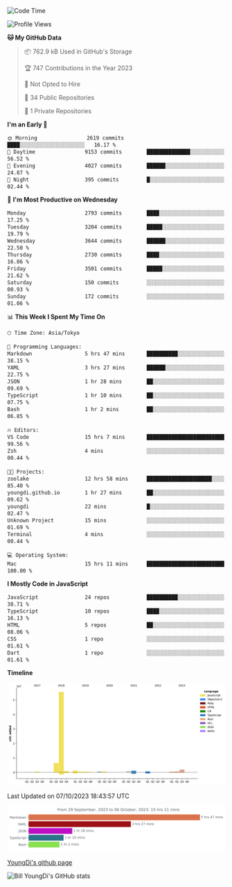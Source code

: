 <!--START_SECTION:waka-->
![Code Time](http://img.shields.io/badge/Code%20Time-15%20hrs%2013%20mins-blue)

![Profile Views](http://img.shields.io/badge/Profile%20Views-131-blue)

**🐱 My GitHub Data** 

> 📦 762.9 kB Used in GitHub's Storage 
 > 
> 🏆 747 Contributions in the Year 2023
 > 
> 🚫 Not Opted to Hire
 > 
> 📜 34 Public Repositories 
 > 
> 🔑 1 Private Repositories 
 > 
**I'm an Early 🐤** 

```text
🌞 Morning                2619 commits        ████░░░░░░░░░░░░░░░░░░░░░   16.17 % 
🌆 Daytime                9153 commits        ██████████████░░░░░░░░░░░   56.52 % 
🌃 Evening                4027 commits        ██████░░░░░░░░░░░░░░░░░░░   24.87 % 
🌙 Night                  395 commits         █░░░░░░░░░░░░░░░░░░░░░░░░   02.44 % 
```
📅 **I'm Most Productive on Wednesday** 

```text
Monday                   2793 commits        ████░░░░░░░░░░░░░░░░░░░░░   17.25 % 
Tuesday                  3204 commits        █████░░░░░░░░░░░░░░░░░░░░   19.79 % 
Wednesday                3644 commits        ██████░░░░░░░░░░░░░░░░░░░   22.50 % 
Thursday                 2730 commits        ████░░░░░░░░░░░░░░░░░░░░░   16.86 % 
Friday                   3501 commits        █████░░░░░░░░░░░░░░░░░░░░   21.62 % 
Saturday                 150 commits         ░░░░░░░░░░░░░░░░░░░░░░░░░   00.93 % 
Sunday                   172 commits         ░░░░░░░░░░░░░░░░░░░░░░░░░   01.06 % 
```


📊 **This Week I Spent My Time On** 

```text
🕑︎ Time Zone: Asia/Tokyo

💬 Programming Languages: 
Markdown                 5 hrs 47 mins       ██████████░░░░░░░░░░░░░░░   38.15 % 
YAML                     3 hrs 27 mins       ██████░░░░░░░░░░░░░░░░░░░   22.75 % 
JSON                     1 hr 28 mins        ██░░░░░░░░░░░░░░░░░░░░░░░   09.69 % 
TypeScript               1 hr 10 mins        ██░░░░░░░░░░░░░░░░░░░░░░░   07.75 % 
Bash                     1 hr 2 mins         ██░░░░░░░░░░░░░░░░░░░░░░░   06.85 % 

🔥 Editors: 
VS Code                  15 hrs 7 mins       █████████████████████████   99.56 % 
Zsh                      4 mins              ░░░░░░░░░░░░░░░░░░░░░░░░░   00.44 % 

🐱‍💻 Projects: 
zoolake                  12 hrs 58 mins      █████████████████████░░░░   85.40 % 
youngdi.github.io        1 hr 27 mins        ██░░░░░░░░░░░░░░░░░░░░░░░   09.62 % 
youngdi                  22 mins             █░░░░░░░░░░░░░░░░░░░░░░░░   02.47 % 
Unknown Project          15 mins             ░░░░░░░░░░░░░░░░░░░░░░░░░   01.69 % 
Terminal                 4 mins              ░░░░░░░░░░░░░░░░░░░░░░░░░   00.44 % 

💻 Operating System: 
Mac                      15 hrs 11 mins      █████████████████████████   100.00 % 
```

**I Mostly Code in JavaScript** 

```text
JavaScript               24 repos            ██████████░░░░░░░░░░░░░░░   38.71 % 
TypeScript               10 repos            ████░░░░░░░░░░░░░░░░░░░░░   16.13 % 
HTML                     5 repos             ██░░░░░░░░░░░░░░░░░░░░░░░   08.06 % 
CSS                      1 repo              ░░░░░░░░░░░░░░░░░░░░░░░░░   01.61 % 
Dart                     1 repo              ░░░░░░░░░░░░░░░░░░░░░░░░░   01.61 % 
```



**Timeline**

![Lines of Code chart](https://raw.githubusercontent.com/Youngdi/Youngdi/master/assets/bar_graph.png)


 Last Updated on 07/10/2023 18:43:57 UTC
<!--END_SECTION:waka-->

![wakatime](./images/stat.svg)

[YoungDi's github page](https://youngdi.github.io)

![Bill YoungDi's GitHub stats](https://github-readme-stats.vercel.app/api?username=youngdi&count_private=true&show_icons=true)
